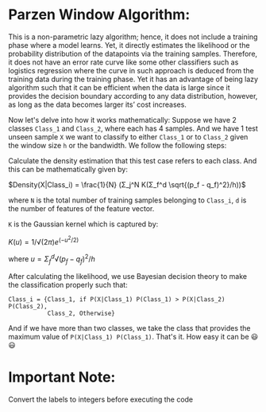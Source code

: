 # Parzen Window Algorithm:

This is a non-parametric lazy algorithm; hence, it does not include a training phase where a model learns. Yet, it directly estimates the likelihood or the probability distribution of the datapoints via the training samples. Therefore, it does not have an error rate curve like some other classifiers such as logistics regression where the curve in such approach is deduced from the training data during the training phase. Yet it has an advantage of being lazy algorithm such that it can be efficient when the data is large since it provides the decision boundary according to any data distribution, however, as long as the data becomes larger its’ cost increases.

Now let's delve into how it works mathematically: Suppose we have 2 classes `Class_1` and `Class_2`, where each has 4 samples. And we have 1 test unseen sample `X` we want to classify to either `Class_1` or to `Class_2` given the window size `h` or the bandwidth. We follow the following steps:

Calculate the density estimation that this test case refers to each class. And this can be mathematically given by:

$Density(X|Class_i) = \frac{1}{N} (Σ_j^N K(Σ_f^d \sqrt{(p_f - q_f)^2}/h))$

where `N` is the total number of training samples belonging to `Class_i`, `d` is the number of features of the feature vector.

`K` is the Gaussian kernel which is captured by:

$K(u) = 1/√(2π) e^{(-u^2/2)}$

where $u = Σ_f^d √{(p_f-q_f)^2}/h$

After calculating the likelihood, we use Bayesian decision theory to make the classification properly such that:

```
Class_i = {Class_1, if P(X|Class_1) P(Class_1) > P(X|Class_2) P(Class_2),
           Class_2, Otherwise}
```
And if we have more than two classes, we take the class that provides the maximum value of `P(X|Class_1) P(Class_1)`. That's it. How easy it can be 😃😃

# Important Note:

Convert the labels to integers before executing the code

